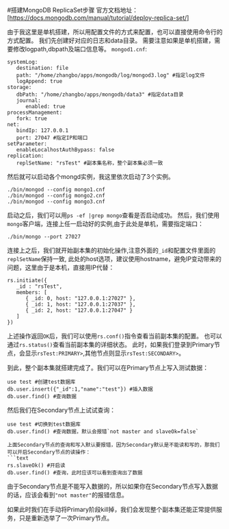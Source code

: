 ﻿#搭建MongoDB ReplicaSet步骤
官方文档地址：[https://docs.mongodb.com/manual/tutorial/deploy-replica-set/]

由于我这里是单机搭建，所以用配置文件的方式来配置，也可以直接使用命令行的方式配置。
我们先创建好对应的日志和data目录。
需要注意如果是单机搭建，需要修改logpath,dbpath及端口信息等。
`mongod1.cnf`:
```text
systemLog:
   destination: file
   path: "/home/zhangbo/apps/mongodb/log/mongod3.log" #指定log文件
   logAppend: true
storage:
   dbPath: "/home/zhangbo/apps/mongodb/data3" #指定data目录
   journal:
      enabled: true
processManagement:
   fork: true
net:
   bindIp: 127.0.0.1
   port: 27047 #指定IP和端口
setParameter:
   enableLocalhostAuthBypass: false
replication:
   replSetName: "rsTest" #副本集名称，整个副本集必须一致
```
然后就可以启动各个mongd实例，我这里依次启动了3个实例。
```text
./bin/mongod --config mongo1.cnf
./bin/mongod --config mongo2.cnf
./bin/mongod --config mongo3.cnf
```
启动之后，我们可以用`ps -ef |grep mongo`查看是否启动成功。
然后，我们使用`mongo`客户端，连接上任一启动好的实例,由于此处是单机，需要指定端口：
```text
./bin/mongo --port 27027
```
连接上之后，我们就开始副本集的初始化操作,注意外面的`_id`和配置文件里面的`replSetName`保持一致,
此处的host选项，建议使用hostname，避免IP变动带来的问题，这里由于是本机，直接用IP代替：
```text
rs.initiate({
   _id : "rsTest",
   members: [
      { _id: 0, host: "127.0.0.1:27027" },
      { _id: 1, host: "127.0.0.1:27037" },
      { _id: 2, host: "127.0.0.1:27047" }
   ]
})
```
上述操作返回`OK`后，我们可以使用`rs.conf()`指令查看当前副本集的配置。
也可以通过`rs.status()`查看当前副本集的详细状态。
此时，如果我们登录到Primary节点，会显示`rsTest:PRIMARY>`,其他节点则显示`rsTest:SECONDARY>`。

到此，整个副本集就搭建完成了。我们可以在Primary节点上写入测试数据：
```text
use test #创建test数据库
db.user.insert({"_id":1,"name":"test"}) #插入数据
db.user.find() #查询数据
```
然后我们在Secondary节点上试试查询：
```text
use test #切换到test数据库
db.user.find() #查询数据，默认会报错`not master and slaveOk=false`

上面Secondary节点的查询和写入默认要报错，因为Secondary默认是不能读和写的，那我们可以开启Secondary节点的读操作：
```text
rs.slaveOk() #开启读
db.user.find() #查询，此时应该可以看到查询出了数据
```
由于Secondary节点是不能写入数据的，所以如果你在Secondary节点写入数据的话，应该会看到`"not master"`的报错信息。

如果此时我们在手动将Primary阶段kill掉，我们会发现整个副本集还能正常提供服务，只是重新选举了一次Primary节点。